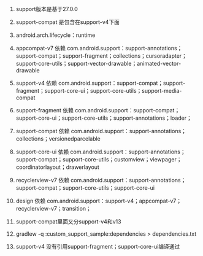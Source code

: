 1. support版本是基于27.0.0
2. support-compat 是包含在support-v4下面

3. android.arch.lifecycle：runtime
4. appcompat-v7 依赖 com.android.support：support-annotations；support-compat；support-fragment；collections；cursoradapter；support-core-utils；support-vector-drawable；animated-vector-drawable
5. support-v4 依赖 com.android.support：support-compat；support-fragment；support-core-ui；support-core-utils；support-media-compat
6. support-fragment 依赖 com.android.support：support-compat；support-core-ui；support-core-utils；support-annotations；loader；
7. support-compat 依赖 com.android.support：support-annotations；collections；versionedparcelable
8. support-core-ui 依赖 com.android.support：support-annotations；support-compat；support-core-utils；customview；viewpager；coordinatorlayout；drawerlayout
9. recyclerview-v7 依赖 com.android.support：support-annotations；support-compat；support-core-utils；support-core-ui
10. design 依赖 com.android.support：support-v4；appcompat-v7；recyclerview-v7；transition；
11. support-compat里面又分support-v4和v13 
12.  gradlew -q :custom_support_sample:dependencies > dependencies.txt
13. support-v4 没有引用support-fragment；support-core-ui编译通过